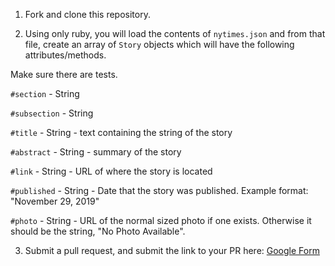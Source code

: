 1. Fork and clone this repository.

2. Using only ruby, you will load the contents of `nytimes.json` and from that
file, create an array of `Story` objects which will have the following attributes/methods.

Make sure there are tests.

`#section` - String

`#subsection` - String

`#title` - String - text containing the string of the story

`#abstract` - String - summary of the story

`#link` - String - URL of where the story is located

`#published` - String - Date that the story was published. Example format: "November 29, 2019"

`#photo` - String - URL of the normal sized photo if one exists. Otherwise it should be the string, "No Photo Available".


3. Submit a pull request, and submit the link to your PR here: [Google Form](https://goo.gl/forms/BDM5xPNtOBkbJHN32)
